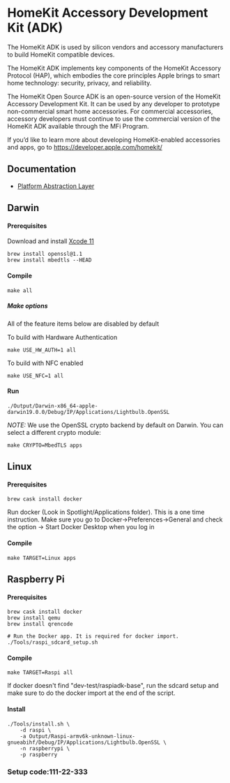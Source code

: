 # HomeKit Accessory Development Kit (ADK)

The HomeKit ADK is used by silicon vendors and accessory manufacturers to build HomeKit compatible devices.

The HomeKit ADK implements key components of the HomeKit Accessory Protocol (HAP), which embodies the core principles Apple brings to smart home technology: security, privacy, and reliability.

The HomeKit Open Source ADK is an open-source version of the HomeKit Accessory Development Kit. It can be used by any developer to prototype non-commercial smart home accessories. For commercial accessories, accessory developers must continue to use the commercial version of the HomeKit ADK available through the MFi Program.

If you’d like to learn more about developing HomeKit-enabled accessories and apps, go to https://developer.apple.com/homekit/

## Documentation
* [Platform Abstraction Layer](./Documentation/PAL.md)

## Darwin

#### Prerequisites
Download and install [Xcode 11](https://download.developer.apple.com/Developer_Tools/Xcode_11/Xcode_11.xip)

```
brew install openssl@1.1
brew install mbedtls --HEAD

```

#### Compile
```
make all
```
##### Make options
All of the feature items below are disabled by default

To build with Hardware Authentication
```
make USE_HW_AUTH=1 all
```

To build with NFC enabled
```
make USE_NFC=1 all
```

#### Run
```
./Output/Darwin-x86_64-apple-darwin19.0.0/Debug/IP/Applications/Lightbulb.OpenSSL
```

*NOTE:* We use the OpenSSL crypto backend by default on Darwin. You can select a different crypto module:

```
make CRYPTO=MbedTLS apps
```

## Linux
#### Prerequisites
```
brew cask install docker
```

Run docker (Look in Spotlight/Applications folder). This is a one time instruction.
Make sure you go to Docker->Preferences->General and check the option -> Start Docker Desktop when you log in

#### Compile
```
make TARGET=Linux apps
```

## Raspberry Pi
#### Prerequisites
```
brew cask install docker
brew install qemu
brew install qrencode

# Run the Docker app. It is required for docker import.
./Tools/raspi_sdcard_setup.sh
```
#### Compile
```
make TARGET=Raspi all
```
If docker doesn't find "dev-test/raspiadk-base", run the sdcard setup and make sure to do the docker import at the end of the script.

#### Install
```
./Tools/install.sh \
    -d raspi \
    -a Output/Raspi-armv6k-unknown-linux-gnueabihf/Debug/IP/Applications/Lightbulb.OpenSSL \
    -n raspberrypi \
    -p raspberry
```
### Setup code:111-22-333

